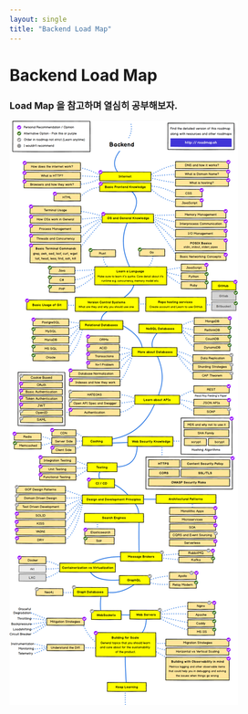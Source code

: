 ```yaml
---
layout: single
title: "Backend Load Map"
---
```


# Backend Load Map

### Load Map 을 참고하며 열심히 공부해보자.

![backend load map](../assets/images/load%20map.jpg.jpg)
